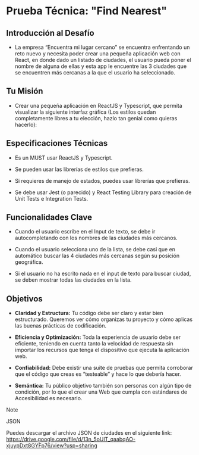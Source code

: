 # Prueba Técnica: "Find Nearest"

## Introducción al Desafío

- La empresa “Encuentra mi lugar cercano” se encuentra enfrentando un reto nuevo y necesita poder crear una pequeña aplicación web con React, en donde dado un listado de ciudades, el usuario pueda poner el nombre de alguna de ellas y esta app le encuentre las 3 ciudades que se encuentren más cercanas a la que el usuario ha seleccionado.


## Tu Misión

- Crear una pequeña aplicación en ReactJS y Typescript, que permita visualizar la siguiente interfaz gráfica (Los estilos quedan completamente libres a tu elección, hazlo tan genial como quieras hacerlo):


## Especificaciones Técnicas

- Es un MUST usar ReactJS y Typescript.

- Se pueden usar las librerías de estilos que prefieras.

- Si requieres de manejo de estados, puedes usar librerías que prefieras.

- Se debe usar Jest (o parecido) y React Testing Library para creación de Unit Tests e
Integration Tests.



## Funcionalidades Clave

- Cuando el usuario escribe en el Input de texto, se debe ir autocompletando con los nombres de las ciudades más cercanos.

- Cuando el usuario selecciona uno de la lista, se debe casi que en automático buscar las 4 ciudades más cercanas según su posición geográfica.

- Si el usuario no ha escrito nada en el input de texto para buscar ciudad, se deben mostrar todas las ciudades en la lista.



## Objetivos

- **Claridad y Estructura:** Tu código debe ser claro y estar bien estructurado. Queremos ver cómo organizas tu proyecto y cómo aplicas las buenas prácticas de codificación.

- **Eficiencia y Optimización:** Toda la experiencia de usuario debe ser eficiente, teniendo en cuenta tanto la velocidad de respuesta sin importar los recursos que tenga el dispositivo que ejecuta la aplicación web.

- **Confiabilidad:** Debe existir una suite de pruebas que permita corroborar que el código que creas es “testeable” y hace lo que debería hacer.

- **Semántica:** Tu público objetivo también son personas con algún tipo de condición, por lo que el crear una Web que cumpla con estándares de Accesibilidad es necesario.






> [!NOTE]
> JSON

Puedes descargar el archivo JSON de ciudades en el siguiente link:
https://drive.google.com/file/d/13n_5oUlT_qaabqAO-xjuypDxt8GYFp76/view?usp=sharing